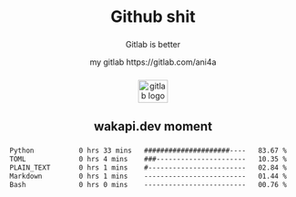 <h1 align="center">Github shit</h1>

###

<p align="center">Gitlab is better</p>

<p align="center">my gitlab https://gitlab.com/ani4a</p>

###

<div align="center">
  <img src="https://cdn.jsdelivr.net/gh/devicons/devicon/icons/gitlab/gitlab-original.svg" height="40" width="52" alt="gitlab logo"  />
</div>

###

<h2 align="center">wakapi.dev moment</h2>

###

<!--START_SECTION:waka-->

```txt
Python           0 hrs 33 mins   #####################----   83.67 %
TOML             0 hrs 4 mins    ###----------------------   10.35 %
PLAIN_TEXT       0 hrs 1 mins    #------------------------   02.84 %
Markdown         0 hrs 1 mins    -------------------------   01.44 %
Bash             0 hrs 0 mins    -------------------------   00.76 %
```

<!--END_SECTION:waka-->

###
